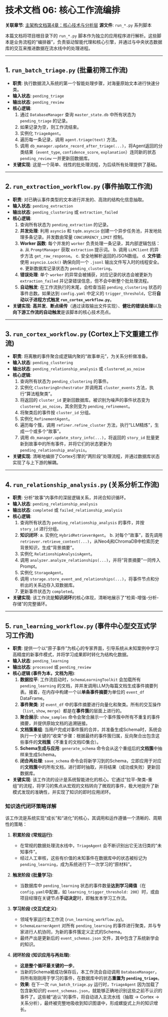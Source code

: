 # 技术文档 06: 核心工作流编排

**关联章节**: [主架构文档第4章：核心技术与分析层](../HyperEventGraph_Architecture_V4.md#43-核心工作流-workflows)
**源文件**: `run_*.py` 系列脚本

本篇文档将项目根目录下的 `run_*.py` 脚本作为独立的应用程序进行解析。这些脚本是业务流程的“编排器”，负责驱动智能代理和核心引擎，并通过与中央状态数据库的交互来推进数据在流水线中的处理进程。

---

## 1. `run_batch_triage.py` (批量初筛工作流)

-   **职责**: 执行数据流入系统的第一个智能处理步骤，对海量原始文本进行快速分类。
-   **输入状态**: `pending_triage`
-   **输出状态**: `pending_review`
-   **核心逻辑**:
    1.  通过 `DatabaseManager` 查询 `master_state.db` 中所有状态为 `pending_triage` 的记录。
    2.  如果记录为空，则工作流结束。
    3.  实例化 `TriageAgent`。
    4.  遍历每一条记录，调用 `agent.triage(text)` 方法。
    5.  调用 `db_manager.update_record_after_triage(...)`，将Agent返回的分类结果（`event_type`, `confidence_score`, `explanation`）连同新的状态 `pending_review` 一并更新回数据库。
-   **关键实现**: 这是一个简单、线性的批处理流程，为后续所有处理提供了基础。

---

## 2. `run_extraction_workflow.py` (事件抽取工作流)

-   **职责**: 对已确认事件类型的文本进行并发的、高效的结构化信息抽取。
-   **输入状态**: `pending_extraction`
-   **输出状态**: `pending_clustering` 或 `extraction_failed`
-   **核心逻辑**:
    1.  查询所有状态为 `pending_extraction` 的记录。
    2.  **并发处理**: 利用 `asyncio` 和 `tqdm.asyncio` 创建一个异步任务池，并发地处理多条记录。并发数由常量 `CONCURRENCY_LIMIT` 控制。
    3.  **Worker 函数**: 每个并发的 `worker` 负责处理一条记录，其内部逻辑包括：
        a. 从 `PromptManager` 获取 `extraction` 提示词。
        b. 调用 `LLMClient` 的异步方法 `get_raw_response`。
        c. 安全地解析返回的JSON数组。
        d. **文件锁**: 使用 `asyncio.Lock()` 确保向同一个 `.jsonl` 输出文件写入时的线程安全。
        e. 更新数据库记录状态为 `pending_clustering`。
    4.  **错误处理**: 单个 `worker` 的异常会被捕获，对应记录的状态会被更新为 `extraction_failed` 并记录错误信息，但不会中断整个批处理流程。
    5.  **自动触发**: 在工作流执行的末尾，会检查当前 `pending_clustering` 状态的事件总数。如果达到 `config.yaml` 中定义的 `trigger_threshold`，它将**自动以子进程方式触发 `run_cortex_workflow.py`**。
-   **关键实现**: **高并发**、**断点续传**（通过读取输出文件实现）、**健壮的错误处理**以及**向下游工作流的自动触发**是该脚本的核心技术亮点。

---

## 3. `run_cortex_workflow.py` (Cortex上下文重建工作流)

-   **职责**: 将离散的事件聚合成逻辑内聚的“故事单元”，为关系分析做准备。
-   **输入状态**: `pending_clustering`
-   **输出状态**: `pending_relationship_analysis` 或 `clustered_as_noise`
-   **核心逻辑**:
    1.  查询所有状态为 `pending_clustering` 的事件。
    2.  实例化 `ClusteringOrchestrator` 并调用其 `cluster_events` 方法，执行“算法粗聚类”。
    3.  将返回的 `cluster_id` 更新回数据库。被识别为噪声的事件状态变为 `clustered_as_noise`，其余则变为 `pending_refinement`。
    4.  将聚类后的事件按 `cluster_id` 分组。
    5.  实例化 `RefinementAgent`。
    6.  遍历每个簇，调用 `refiner.refine_cluster` 方法，执行“LLM精炼”，生成一个或多个“故事”。
    7.  调用 `db_manager.update_story_info(...)`，将返回的 `story_id` 批量更新到故事中的所有事件，并将它们的状态更新为 `pending_relationship_analysis`。
-   **关键实现**: 清晰地编排了Cortex引擎的“两阶段”处理流程，并通过数据库状态实现了与上下游的解耦。

---

## 4. `run_relationship_analysis.py` (关系分析工作流)

-   **职责**: 分析“故事”内事件的深层逻辑关系，并闭合知识循环。
-   **输入状态**: `pending_relationship_analysis`
-   **输出状态**: `completed` 或 `failed_relationship_analysis`
-   **核心逻辑**:
    1.  查询所有状态为 `pending_relationship_analysis` 的事件，并按 `story_id` 进行分组。
    2.  **知识闭环**:
        a. 实例化 `HybridRetrieverAgent`。
        b. 对每个“故事”，首先调用 `retriever.retrieve_context(...)`，从Neo4j和ChromaDB中检索历史背景知识，生成“背景摘要”。
    3.  实例化 `RelationshipAnalysisAgent`。
    4.  调用 `analyzer.analyze_relationships(...)`，并将“背景摘要”一同传入Prompt。
    5.  实例化 `StorageAgent`。
    6.  调用 `storage.store_event_and_relationships(...)`，将事件节点和分析出的关系边存入双数据库。
    7.  更新事件状态为 `completed`。
-   **关键实现**: 该工作流是**知识闭环**的核心体现，清晰地展示了“检索-增强-分析-存储”的完整循环。

---

## 5. `run_learning_workflow.py` (事件中心型交互式学习工作流)

-   **职责**: 提供一个以“原子事件”为核心的专家界面，引导系统从未知案例中学习高精度的新事件模式，并将学习成果即时转化为结构化数据。
-   **输入状态**: `pending_learning`
-   **输出状态**: `processed` 或 `pending_review`
-   **核心逻辑 (事件为本，文档为用)**:
    1.  **数据拉平**: 工作流启动时，`SchemaLearningToolkit` 会加载所有 `pending_learning` 的文档，并并发调用LLM为每篇文档生成事件摘要列表。接着，在内存中构建一个以**单条事件摘要**为单位的 `event_df` DataFrame。
    2.  **事件聚类**: 对 `event_df` 中的事件摘要进行向量化和聚类。所有的交互操作（`list`, `show`, `merge`）都是在**事件簇**的层面上进行的。
    3.  **聚合展示**: `show_samples` 命令会聚合展示一个事件簇中所有不重复的事件摘要，并提供原始文档的追溯链接。
    4.  **文档簇重组**: 当用户完成对事件簇的合并，并准备生成Schema时，系统会执行一个关键的“收束”步骤：根据最终的事件簇归属，反向聚合出包含这些事件的**文档簇**（不重复的文档ID集合）。
    5.  **Schema生成与应用**: `generate_schema` 命令会从这个重组后的**文档簇**中抽样来生成Schema。
    6.  **闭合再处理**: `save_schema` 命令会将新学习到的Schema，立即应用于对应的**文档簇**中的所有文档，进行即时抽取，并将结果（成功或失败）更新回数据库。
-   **关键实现**: 该工作流的设计是系统智能进化的核心。它通过“拉平-聚类-重组”的流程，将学习的焦点从宏观的文档转向了微观的事件，极大地提升了新模式发现的准确性，并实现了知识的即时应用闭环。

### 知识迭代闭环策略详解

该工作流是系统实现“成长”和“进化”的核心，其调用和运作遵循一个清晰的、周期性的策略：

1.  **积累阶段 (常规运行)**:
    -   在常规的数据处理流水线中，`TriageAgent` 会不断识别出它无法归类的“未知事件”。
    -   经过人工审核，这些有价值的未知事件在数据库中的状态被标记为 `pending_learning`，成为系统进行下一次学习的“原材料”。

2.  **触发阶段 (批量学习)**:
    -   当数据库中 `pending_learning` 状态的事件数量**达到学习阈值**（在`config.yaml`中配置，如 `learning_trigger_threshold: 200`）时，或由项目经理在关键节点**手动决定**时，即触发本学习工作流。

3.  **学习阶段 (交互式定义)**:
    -   领域专家运行本工作流 (`run_learning_workflow.py`)。
    -   `SchemaLearnerAgent` 对所有 `pending_learning` 的事件进行聚类，并与专家进行人机协同，为新的事件簇定义正式的Schema。
    -   最终产出是更新后的 `event_schemas.json` 文件，其中包含了系统新学会的知识。

4.  **闭环阶段 (知识应用与再处理)**:
    -   **这是整个循环最关键的一步**。
    -   当新的Schema被成功保存后，本工作流会自动调用 `DatabaseManager`，将所有刚刚用于学习的事件，在数据库中的状态**重置为 `pending_triage`**。
    -   **效果**: 在下一次 `run_batch_triage.py` 运行时，`TriageAgent` 因为加载了包含新知识的 `event_schemas.json`，就能够正确地识别这些之前不认识的事件了。这些被“追认”的事件，将自动进入主流水线（抽取 -> Cortex -> 关系分析），最终被完整地吸收到知识图谱中，形成螺旋式上升的知识增长。
